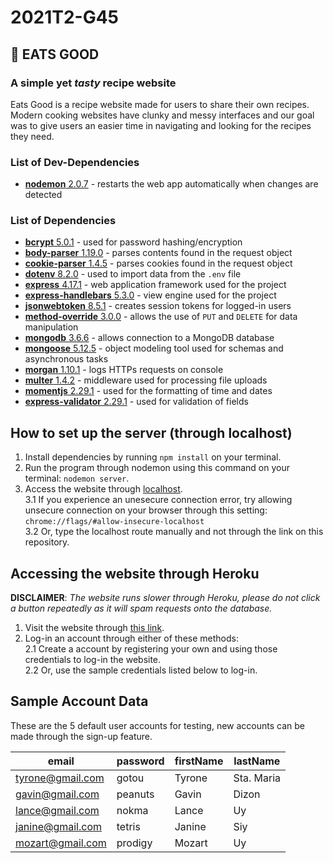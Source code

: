 # 2021T2-G45

## 🍏 EATS GOOD
### A **simple** yet _tasty_ recipe website

Eats Good is a recipe website made for users to share their own recipes. Modern cooking websites have clunky and messy interfaces and our goal was to give users an easier time in navigating and looking for the recipes they need. 

### List of Dev-Dependencies
* [**nodemon** 2.0.7](https://www.npmjs.com/package/nodemon) - restarts the web app automatically when changes are detected <br />

### List of Dependencies
* [**bcrypt** 5.0.1](https://www.npmjs.com/package/bcrypt) - used for password hashing/encryption <br />
* [**body-parser** 1.19.0](https://www.npmjs.com/package/body-parser) -  parses contents found in the request object <br />
* [**cookie-parser** 1.4.5](https://www.npmjs.com/package/cookie-parser) - parses cookies found in the request object <br />
* [**dotenv** 8.2.0](https://www.npmjs.com/package/dotenv) - used to import data from the `.env` file<br />
* [**express** 4.17.1](https://www.npmjs.com/package/express) - web application framework used for the project <br />
* [**express-handlebars** 5.3.0](https://www.npmjs.com/package/express-handlebars) - view engine used for the project <br />
* [**jsonwebtoken** 8.5.1](https://www.npmjs.com/package/jsonwebtoken) - creates session tokens for logged-in users <br />
* [**method-override** 3.0.0](https://www.npmjs.com/package/method-override) - allows the use of `PUT` and `DELETE` for data manipulation <br />
* [**mongodb** 3.6.6](https://www.npmjs.com/package/mongodb) - allows connection to a MongoDB database <br />
* [**mongoose** 5.12.5](https://www.npmjs.com/package/mongoose) - object modeling tool used for schemas and asynchronous tasks <br />
* [**morgan** 1.10.1](https://www.npmjs.com/package/morgan) - logs HTTPs requests on console <br />
* [**multer** 1.4.2](https://www.npmjs.com/package/multer) - middleware used for processing file uploads <br />
* [**momentjs** 2.29.1](https://www.npmjs.com/package/moment) - used for the formatting of time and dates <br />
* [**express-validator** 2.29.1](https://www.npmjs.com/package/express-validator) - used for validation of fields <br />

## How to set up the server (through localhost)
1. Install dependencies by running `npm install` on your terminal.
2. Run the program through nodemon using this command on your terminal: `nodemon server`.
3. Access the website through [localhost](https://localhost:3000/).<br/>
        3.1 If you experience an unesecure connection error, try allowing unsecure connection on your browser through this setting:<br/>
        ```
            chrome://flags/#allow-insecure-localhost
        ``` <br />
        3.2 Or, type the localhost route manually and not through the link on this repository.<br/>

## Accessing the website through Heroku<br />
**DISCLAIMER**: _The website runs slower through Heroku, please do not click_
_a button repeatedly as it will spam requests onto the database._
1. Visit the website through [this link](http://github.com).
2. Log-in an account through either of these methods:<br/>
        2.1 Create a account by registering your own and using those credentials to log-in the website.<br/>
        2.2 Or, use the sample credentials listed below to log-in.


## Sample Account Data
These are the 5 default user accounts for testing, new accounts can be made through the sign-up feature.

email | password | firstName | lastName 
------------ | ------------- | ------------- | -------------
tyrone@gmail.com | gotou | Tyrone | Sta. Maria
gavin@gmail.com | peanuts | Gavin | Dizon
lance@gmail.com | nokma | Lance | Uy
janine@gmail.com | tetris | Janine | Siy
mozart@gmail.com | prodigy | Mozart | Uy
## 

